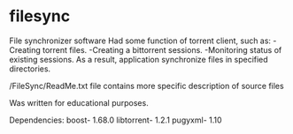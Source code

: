 # filesync
File synchronizer software
Had some function of torrent client, such as:
-Creating torrent files.
-Creating a bittorrent sessions.
-Monitoring status of existing sessions.
As a result, application synchronize files in specified directories.

/FileSync/ReadMe.txt file contains more specific description of source files

Was written for educational purposes.

Dependencies:
  boost- 1.68.0
  libtorrent- 1.2.1
  pugyxml- 1.10

